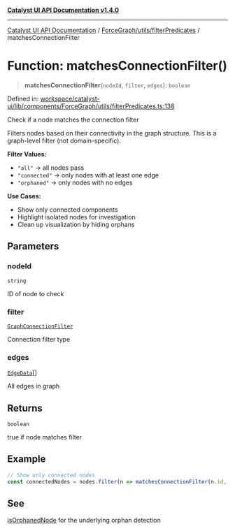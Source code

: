 [**Catalyst UI API Documentation v1.4.0**](../../../../README.md)

---

[Catalyst UI API Documentation](../../../../README.md) / [ForceGraph/utils/filterPredicates](../README.md) / matchesConnectionFilter

# Function: matchesConnectionFilter()

> **matchesConnectionFilter**(`nodeId`, `filter`, `edges`): `boolean`

Defined in: [workspace/catalyst-ui/lib/components/ForceGraph/utils/filterPredicates.ts:138](https://github.com/TheBranchDriftCatalyst/catalyst-ui/blob/main/lib/components/ForceGraph/utils/filterPredicates.ts#L138)

Check if a node matches the connection filter

Filters nodes based on their connectivity in the graph structure.
This is a graph-level filter (not domain-specific).

**Filter Values:**

- `"all"` → all nodes pass
- `"connected"` → only nodes with at least one edge
- `"orphaned"` → only nodes with no edges

**Use Cases:**

- Show only connected components
- Highlight isolated nodes for investigation
- Clean up visualization by hiding orphans

## Parameters

### nodeId

`string`

ID of node to check

### filter

[`GraphConnectionFilter`](../../../types/filterTypes/type-aliases/GraphConnectionFilter.md)

Connection filter type

### edges

[`EdgeData`](../../../types/interfaces/EdgeData.md)[]

All edges in graph

## Returns

`boolean`

true if node matches filter

## Example

```typescript
// Show only connected nodes
const connectedNodes = nodes.filter(n => matchesConnectionFilter(n.id, "connected", edges));
```

## See

[isOrphanedNode](isOrphanedNode.md) for the underlying orphan detection
